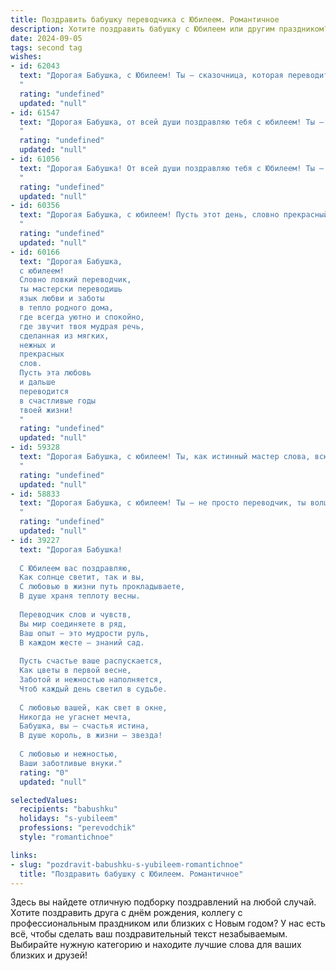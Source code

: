 ```yaml
---
title: Поздравить бабушку переводчика с Юбилеем. Романтичное
description: Хотите поздравить бабушку с Юбилеем или другим праздником? Наш ИИ создаст незабываемое поздравление, а вы обязательно выделитесь среди других.  
date: 2024-09-05
tags: second tag
wishes:
- id: 62043
  text: "Дорогая Бабушка, с Юбилеем! Ты – сказочница, которая переводит слова в чудеса, а языки – в мосты дружбы. Пусть твоя душа всегда сияет неиссякаемым светом, а сердце – трепещет от любви!
  "
  rating: "undefined"
  updated: "null"
- id: 61547
  text: "Дорогая Бабушка, от всей души поздравляю тебя с юбилеем! Ты — удивительный человек, чья душа, словно волшебный переводчик, переносит нас в мир добра, любви и мудрости. Желаю тебе неиссякаемой энергии, вдохновения, чтобы твои таланты и знания продолжали радовать нас долгие годы. Счастья тебе, Бабушка, и всех благ!
  "
  rating: "undefined"
  updated: "null"
- id: 61056
  text: "Дорогая Бабушка! От всей души поздравляю тебя с Юбилеем! Ты – настоящий волшебник, который умеет переносить нас в другие миры своими переводами. Твой талант и любовь к слову – настоящая магия! Пусть твоя жизнь будет наполнена яркими красками, теплом и радостью. Счастья тебе, здоровья и долгих лет!
  "
  rating: "undefined"
  updated: "null"
- id: 60356
  text: "Дорогая Бабушка, с юбилеем! Пусть этот день, словно прекрасный перевод,  наполняет  твою жизнь  новыми  красками любви, счастья и гармонии.  Ты –  истинно  одарённая  мастерица языка,  твоя душа –  источник мудрости и добра,  а  сердце –  теплый  огонь,  согревающий  всех вокруг.  Будь  здорова,  любима  и  радостна!
  "
  rating: "undefined"
  updated: "null"
- id: 60166
  text: "Дорогая Бабушка,
  с юбилеем!
  Словно ловкий переводчик,
  ты мастерски переводишь
  язык любви и заботы
  в тепло родного дома,
  где всегда уютно и спокойно,
  где звучит твоя мудрая речь,
  сделанная из мягких,
  нежных и
  прекрасных
  слов.
  Пусть эта любовь
  и дальше
  переводится
  в счастливые годы
  твоей жизни!
  "
  rating: "undefined"
  updated: "null"
- id: 59328
  text: "Дорогая Бабушка, с юбилеем! Ты, как истинный мастер слова, всю свою жизнь переводила языки мира, раскрывая их тайны и соединяя сердца. Но самое важное – ты переводила нам любовь и мудрость, даря их щедро и бескорыстно. Спасибо тебе за твой талант, за тепло твоего сердца и за то, что ты всегда рядом.
  "
  rating: "undefined"
  updated: "null"
- id: 58833
  text: "Дорогая Бабушка, с юбилеем! Ты – не просто переводчик, ты волшебница, которая переводит слова в чувства, а слова любви – в теплоту, которая согревает всех вокруг. В твоих руках язык становится живым, а твоя душа – источником вдохновения. Пусть твоя жизнь будет полна радости, любви и новых переводов, которые откроют тебе новые горизонты!
  "
  rating: "undefined"
  updated: "null"
- id: 39227
  text: "Дорогая Бабушка!
  
  С Юбилеем вас поздравляю,
  Как солнце светит, так и вы,
  С любовью в жизни путь прокладываете,
  В душе храня теплоту весны.
  
  Переводчик слов и чувств,
  Вы мир соединяете в ряд,
  Ваш опыт — это мудрости руль,
  В каждом жесте — знаний сад.
  
  Пусть счастье ваше распускается,
  Как цветы в первой весне,
  Заботой и нежностью наполняется,
  Чтоб каждый день светил в судьбе.
  
  С любовью вашей, как свет в окне,
  Никогда не угаснет мечта,
  Бабушка, вы — счастья истина,
  В душе король, в жизни — звезда!
  
  С любовью и нежностью,
  Ваши заботливые внуки."
  rating: "0"
  updated: "null"

selectedValues:
  recipients: "babushku"
  holidays: "s-yubileem"
  professions: "perevodchik"
  style: "romantichnoe"

links:
- slug: "pozdravit-babushku-s-yubileem-romantichnoe"
  title: "Поздравить бабушку с Юбилеем. Романтичное"
---
```


Здесь вы найдете отличную подборку поздравлений на любой случай. 
Хотите поздравить друга с днём рождения, коллегу с профессиональным праздником или близких с Новым годом? У нас есть всё, чтобы сделать ваш поздравительный текст незабываемым. Выбирайте нужную категорию и находите лучшие слова для ваших близких и друзей!
